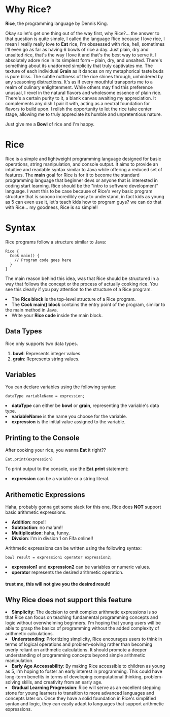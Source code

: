 # Why Rice?
**Rice**, the programming language by Dennis King.

Okay so let's get one thing out of the way first, why Rice?... the  answer to that question is quite simple, I called the language Rice because I love rice, I mean I really really love to **Eat** rice, I'm obssessed with rice, hell, sometimes I'll even go as far as having 6 bowls of rice a day. Just plain, dry and unsalted rice, that's the way I love it and that's the best way to serve it. I absolutely adore rice in its simplest form – plain, dry, and unsalted. There's something about its unadorned simplicity that truly captivates me. The texture of each individual **Grain** as it dances on my metaphorical taste buds is pure bliss. The subtle nuttiness of the rice shines through, unhindered by any seasoning distractions. It's as if every mouthful transports me to a realm of culinary enlightenment. While others may find this preference unusual, I revel in the natural flavors and wholesome essence of plain rice. There's a certain purity to it, a blank canvas awaiting my appreciation. It complements any dish I pair it with, acting as a neutral foundation for flavors to build upon. I relish the opportunity to let the rice take center stage, allowing me to truly appreciate its humble and unpretentious nature.

Just give me a **Bowl** of rice and I'm happy.

# Rice
Rice is a simple and lightweight programming language designed for basic operations, string manipulation, and console output. It aims to provide an intuitive and readable syntax similar to Java while offering a reduced set of features. The **main** goal for Rice is for it to become the standard programming language that beginner devs or anyone that is interested in coding start learning. Rice should be the "intro to software development" language. I want this to be case because of Rice's very basic program structure that is sooooo incredibly easy to understand, in fact kids as young as 5 can even use it, let's teach kids how to program guys? we can do that with Rice... my goodness, Rice is so simple!!

# Syntax
Rice programs follow a structure similar to Java:

````
Rice {
  Cook main() {
    // Program code goes here
  }
}
````
The main reason behind this idea, was that Rice should be structured in a way that follows the concept or the process of actually cooking rice. You see this clearly if you pay attention to the structure of a Rice program.

<li>The <b>Rice block</b> is the top-level structure of a Rice program.
<li>The <b>Cook main() block</b> contains the entry point of the program, similar to the main method in Java.
<li>Write your <b>Rice code</b> inside the main block.

## Data Types
Rice only supports two data types.

<ol>
<li><b>bowl</b>: Represents integer values.</li>
<li><b>grain</b>: Represents string values.</li>
</ol>

## Variables
You can declare variables using the following syntax:

````
dataType variableName = expression;
````
<li><b>dataType</b> can either be <b>bowl</b> or <b>grain</b>, representing the variable's data type.
<li><b>variableName</b> is the name you choose for the variable.
<li><b>expression</b> is the initial value assigned to the variable.

## Printing to the Console
After cooking your rice, you wanna **Eat** it right??

````
Eat.print(expression)
````
To print output to the console, use the **Eat.print** statement:
<li><b>expression</b> can be a variable or a string literal. 

## Arithemetic Expressions
Haha, probably gonna get some slack for this one, Rice does **NOT** support basic arithmetic expressions.

<li><b>Addition</b>: nope!!
<li><b>Subtraction</b>: no ma'am!!
<li><b>Multiplication</b>: haha, funny.
<li><b>Divsion</b>: I'm in divsion 1 on Fifa online!!

Arithmetic expressions can be written using the following syntax:

````
bowl result = expression1 operator expression2;
````

<li><b>expression1</b> and <b>expression2</b> can be variables or numeric values.
<li><b>operator</b> represents the desired arithmetic operation.
  
#### trust me, this will not give you the desired result!

## Why Rice does not support this feature
<li><b>Simplicity</b>: The decision to omit complex arithmetic expressions is so that Rice can focus on teaching fundamental programming concepts and logic without overwhelming beginners. I'm hoping that young users will be able to grasp the basics of programming without the added complexity of arithmetic calculations.
<li><b>Understanding</b>: Prioritizing simplicity, Rice encourages users to think in terms of logical operations and problem-solving rather than becoming overly reliant on arithmetic calculations. It should promote a deeper understanding of programming concepts beyond simple arithmetic manipulation.
<li><b>Early Age Accessability</b>: By making Rice accessible to children as young as 5, I'm hoping to foster an early interest in programming. This could have long-term benefits in terms of developing computational thinking, problem-solving skills, and creativity from an early age.
<li><b>Gradual Learning Progression</b>: Rice will serve as an excellent stepping stone for young learners to transition to more advanced languages and concepts later on. Once they have a solid foundation in Rice's simplified syntax and logic, they can easily adapt to languages that support arithmetic expressions.
